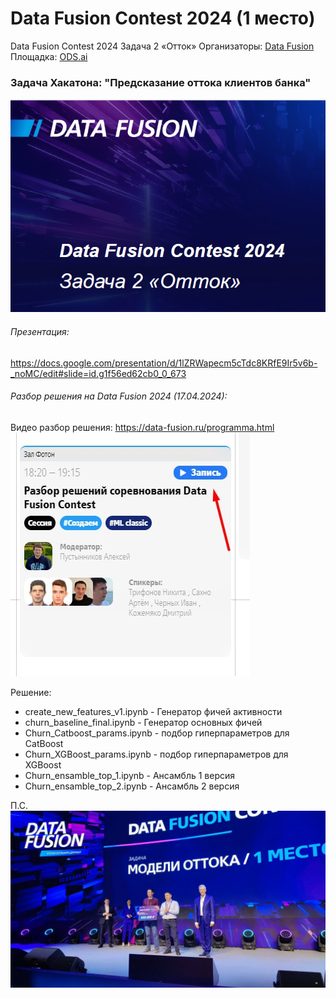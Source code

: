 # Data Fusion Contest 2024 (1 место)
Data Fusion Contest 2024 Задача 2 «Отток»
Организаторы: [Data Fusion](https://data-fusion.ru/contest.html)  
Площадка: [ODS.ai](https://ods.ai/competitions/data-fusion2024-churn)  

### Задача Хакатона: "Предсказание оттока клиентов банка" 
![title](media/title.png)

###### Презентация:
https://docs.google.com/presentation/d/1lZRWapecm5cTdc8KRfE9Ir5v6b-_noMC/edit#slide=id.g1f56ed62cb0_0_673

###### Разбор решения на Data Fusion 2024 (17.04.2024):
Видео разбор решения:
https://data-fusion.ru/programma.html
![razbor](media/razbor_link.jpg)

Решение:
- create_new_features_v1.ipynb - Генератор фичей активности  
- churn_baseline_final.ipynb  - Генератор основных фичей
- Churn_Catboost_params.ipynb - подбор гиперпараметров для CatBoost
- Churn_XGBoost_params.ipynb - подбор гиперпараметров для XGBoost
- Churn_ensamble_top_1.ipynb - Ансамбль 1 версия
- Churn_ensamble_top_2.ipynb - Ансамбль 2 версия


П.С.
![awarding](media/awarding.jpg)

